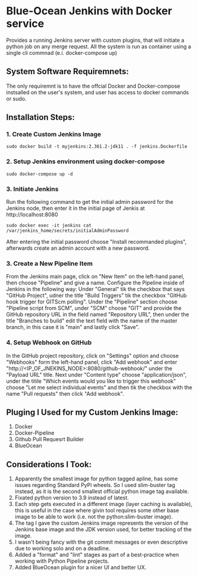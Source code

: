 # Blue-Ocean Jenkins with Docker service

Provides a running Jenkins server with custom plugins, that will initiate a python job on any merge request.
All the system is run as container using a single cli commnad (e.i. docker-compose up)

## System Software Requiremnets:
The only requiremnt is to have the offcial Docker and Docker-compose instsalled on the user's system, and user has access to docker commands or sudo.

## Installation Steps:

### 1. Create Custom Jenkins Image
`sudo docker build -t myjenkins:2.361.2-jdk11 . -f jenkins.Dockerfile`

### 2. Setup Jenkins environment using docker-compose
`sudo docker-compose up -d`

### 3. Initiate Jenkins
Run the following command to get the initial admin password for the Jenkins node, then enter it in the initial page of Jenkis at http://localhost:8080

`sudo docker exec -it jenkins cat /var/jenkins_home/secrets/initialAdminPassword`

After entering the initial password choose "Install recommanded plugins", afterwards create an admin account with a new password.

### 3. Create a New Pipeline Item
From the Jenkins main page, click on "New Item" on the left-hand panel, then choose "Pipeline" and give a name.
Configure the Pipeline inside of Jenkins in the following way: Under "General" tik the checkbox that says "GitHub Project", udner the title "Build Triggers" tik the checkbox "GitHub hook trigger for GITScm polling".
Under the "Pipeline" section choose "Pipeline script from SCM", under "SCM" choose "GIT" and provide the GitHub repository URL in the field named "Repository URL", then under the title "Branches to build" edit the text field with the name of the master branch, in this case it is "main" and lastly click "Save".

### 4. Setup Webhook on GitHub
In the GitHub project repository, click on "Settings" option and choose "Webhooks" form the left-hand panel, click "Add webhook" and enter "http://<IP_OF_JNEKINS_NODE>:8080/github-webhook/" under the "Payload URL" title.
Next under "Content type" choose "application/json", under the titile "Which events would you like to trigger this webhook" choose "Let me select individual events" and then tik the checkbox with the name "Pull requests" then click "Add webhook".

## Pluging I Used for my Custom Jenkins Image:
1. Docker
2. Docker-Pipeline
3. Github Pull Requesrt Builder
4. BlueOcean

## Considerations I Took:
1. Apparently the smallest image for python tagged apline, has some issues regarding Standard PyPi wheels. So I used slim-buster tag instead, as it is the second smallest official python image tag available.
2. Fixated python version to 3.9 instead of latest.
3. Each step gets executed in a different image (layer caching is available), this is useful in the case where givin tool requires some other base image to be able to work (i.e. not the python:slim-buster image).
4. The tag I gave the custom Jenkins image represents the version of the Jenkins base image and the JDK version used, for better tracking of the image.
5. I wasn't being fancy with the git commit messages or even descriptive due to working solo and on a deadline.
6. Added a "format" and "lint" stages as part of a best-practice when working with Python Pipeline projects.
7. Added BlueOcean plugin for a nicer UI and better UX.
